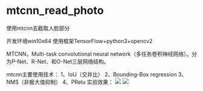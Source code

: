 # mtcnn_read_photo
使用mtcnn去截取人脸部分

开发环境win10x64
使用框架TensorFlow+python3+opencv2

MTCNN，Multi-task convolutional neural network（多任务卷积神经网络）。分为P-Net、R-Net、和O-Net三层网络结构。

mtcnn主要使用技术：
1、IoU（交并比）
2、Bounding-Box regression
3、NMS（非极大值抑制）
4、PRelu
实验效果：
![](https://github.com/omega-Lee/mtcnn_read_photo/raw/master/Face/nana.jpg) 
![](https://github.com/omega-Lee/mtcnn_read_photo/blob/master/Face/nana.jpg)
